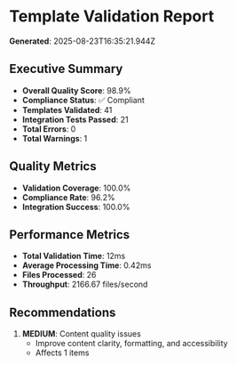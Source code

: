 # Template Validation Report

**Generated**: 2025-08-23T16:35:21.944Z

## Executive Summary

- **Overall Quality Score**: 98.9%
- **Compliance Status**: ✅ Compliant
- **Templates Validated**: 41
- **Integration Tests Passed**: 21
- **Total Errors**: 0
- **Total Warnings**: 1

## Quality Metrics

- **Validation Coverage**: 100.0%
- **Compliance Rate**: 96.2%
- **Integration Success**: 100.0%

## Performance Metrics

- **Total Validation Time**: 12ms
- **Average Processing Time**: 0.42ms
- **Files Processed**: 26
- **Throughput**: 2166.67 files/second

## Recommendations

1. **MEDIUM**: Content quality issues
   - Improve content clarity, formatting, and accessibility
   - Affects 1 items

